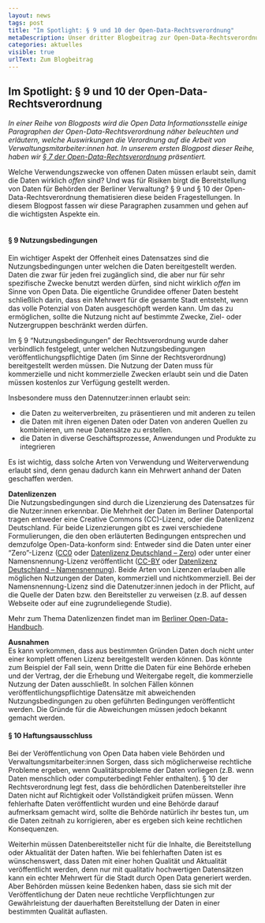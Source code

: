 ```yaml
---
layout: news
tags: post
title: "Im Spotlight: § 9 und 10 der Open-Data-Rechtsverordnung"
metaDescription: Unser dritter Blogbeitrag zur Open-Data-Rechtsverordnung befasst sich mit Paragraph 9 und 10 zu Nutzungsbedingungen und Haftungsausschluss. Welche Verwendungszwecke von offenen Daten müssen erlaubt sein, damit die Daten wirklich offen sind? Und was für Risiken birgt die Bereitstellung von Daten für Behörden der Berliner Verwaltung?
categories: aktuelles
visible: true
urlText: Zum Blogbeitrag
---
```


## Im Spotlight: § 9 und 10 der Open-Data-Rechtsverordnung

_In einer Reihe von Blogposts wird die Open Data Informationsstelle einige Paragraphen der Open-Data-Rechtsverordnung näher beleuchten und erläutern, welche Auswirkungen die Verordnung auf die Arbeit von Verwaltungsmitarbeiter:innen hat. In unserem ersten Blogpost dieser Reihe, haben wir [§ 7 der Open-Data-Rechtsverordnung](https://odis-berlin.de/aktuelles/2020/10/05/rechtsverordnung_paragraph7.html) präsentiert._

Welche Verwendungszwecke von offenen Daten müssen erlaubt sein, damit die Daten wirklich _offen_ sind? Und was für Risiken birgt die Bereitstellung von Daten für Behörden der Berliner Verwaltung? § 9 und § 10 der Open-Data-Rechtsverordnung thematisieren diese beiden Fragestellungen. In diesem Blogpost fassen wir diese Paragraphen zusammen und gehen auf die wichtigsten Aspekte ein.
<br><br>

#### § 9 Nutzungsbedingungen

Ein wichtiger Aspekt der Offenheit eines Datensatzes sind die Nutzungsbedingungen unter welchen die Daten bereitgestellt werden. Daten die zwar für jeden frei zugänglich sind, die aber nur für sehr spezifische Zwecke benutzt werden dürfen, sind nicht wirklich _offen_ im Sinne von Open Data. Die eigentliche Grundidee offener Daten besteht schließlich darin, dass ein Mehrwert für die gesamte Stadt entsteht, wenn das volle Potenzial von Daten ausgeschöpft werden kann. Um das zu ermöglichen, sollte die Nutzung nicht auf bestimmte Zwecke, Ziel- oder Nutzergruppen beschränkt werden dürfen.

Im § 9 “Nutzungsbedingungen” der Rechtsverordnung wurde daher verbindlich festgelegt, unter welchen Nutzungsbedingungen veröffentlichungspflichtige Daten (im Sinne der Rechtsverordnung) bereitgestellt werden müssen. Die Nutzung der Daten muss für kommerzielle und nicht kommerzielle Zwecken erlaubt sein und die Daten müssen kostenlos zur Verfügung gestellt werden.

Insbesondere muss den Datennutzer:innen erlaubt sein:

- die Daten zu weiterverbreiten, zu präsentieren und mit anderen zu teilen
- die Daten mit ihren eigenen Daten oder Daten von anderen Quellen zu kombinieren, um neue Datensätze zu erstellen.
- die Daten in diverse Geschäftsprozesse, Anwendungen und Produkte zu integrieren

Es ist wichtig, dass solche Arten von Verwendung und Weiterverwendung erlaubt sind, denn genau dadurch kann ein Mehrwert anhand der Daten geschaffen werden.

**Datenlizenzen**<br>
Die Nutzungsbedingungen sind durch die Lizenzierung des Datensatzes für die Nutzer:innen erkennbar. Die Mehrheit der Daten im Berliner Datenportal tragen entweder eine Creative Commons (CC)-Lizenz, oder die Datenlizenz Deutschland. Für beide Lizenzierungen gibt es zwei verschiedene Formulierungen, die den oben erläuterten Bedingungen entsprechen und demzufolge Open-Data-konform sind: Entweder sind die Daten unter einer “Zero”-Lizenz ([CC0](https://creativecommons.org/publicdomain/zero/1.0/deed.de) oder [Datenlizenz Deutschland – Zero](https://www.govdata.de/dl-de/zero-2-0)) oder unter einer Namensnennung-Lizenz veröffentlicht ([CC-BY](https://creativecommons.org/licenses/by/2.0/deed.de) oder [Datenlizenz Deutschland – Namensnennung](https://www.govdata.de/dl-de/by-2-0)). Beide Arten von Lizenzen erlauben alle möglichen Nutzungen der Daten, kommerziell und nichtkommerziell. Bei der Namensnennung-Lizenz sind die Datenutzer:innen jedoch in der Pflicht, auf die Quelle der Daten bzw. den Bereitsteller zu verweisen (z.B. auf dessen Webseite oder auf eine zugrundeliegende Studie).

Mehr zum Thema Datenlizenzen findet man im [Berliner Open-Data-Handbuch](https://berlinonline.github.io/open-data-handbuch/#lizenz-festlegen).

**Ausnahmen**<br>
Es kann vorkommen, dass aus bestimmten Gründen Daten doch nicht unter einer komplett offenen Lizenz bereitgestellt werden können. Das könnte zum Beispiel der Fall sein, wenn Dritte die Daten für eine Behörde erheben und der Vertrag, der die Erhebung und Weitergabe regelt, die kommerzielle Nutzung der Daten ausschließt. In solchen Fällen können veröffentlichungspflichtige Datensätze mit abweichenden Nutzungsbedingungen zu oben geführten Bedingungen veröffentlicht werden. Die Gründe für die Abweichungen müssen jedoch bekannt gemacht werden.

#### § 10 Haftungsausschluss

Bei der Veröffentlichung von Open Data haben viele Behörden und Verwaltungsmitarbeiter:innen Sorgen, dass sich möglicherweise rechtliche Probleme ergeben, wenn Qualitätsprobleme der Daten vorliegen (z.B. wenn Daten menschlich oder computerbedingt Fehler enthalten). § 10 der Rechtsverordnung legt fest, dass die behördlichen Datenbereitsteller ihre Daten nicht auf Richtigkeit oder Vollständigkeit prüfen müssen. Wenn fehlerhafte Daten veröffentlicht wurden und eine Behörde darauf aufmerksam gemacht wird, sollte die Behörde natürlich ihr bestes tun, um die Daten zeitnah zu korrigieren, aber es ergeben sich keine rechtlichen Konsequenzen.

Weiterhin müssen Datenbereitsteller nicht für die Inhalte, die Bereitstellung oder Aktualität der Daten haften. Wie bei fehlerhaften Daten ist es wünschenswert, dass Daten mit einer hohen Qualität und Aktualität veröffentlicht werden, denn nur mit qualitativ hochwertigen Datensätzen kann ein echter Mehrwert für die Stadt durch Open Data generiert werden. Aber Behörden müssen keine Bedenken haben, dass sie sich mit der Veröffentlichung der Daten neue rechtliche Verpflichtungen zur Gewährleistung der dauerhaften Bereitstellung der Daten in einer bestimmten Qualität auflasten.
